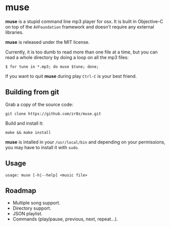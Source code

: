 muse
====

**muse** is a stupid command line mp3 player for osx. It is built in Objective-C on top of the `AVFoundation` framework and doesn't require any external libraries.

**muse** is released under the MIT license.

Currently, it is too dumb to read more than one file at a time, but you can read a whole directory by doing a loop on all the mp3 files:

	$ for tune in *.mp3; do muse $tune; done;

If you want to quit **muse** during play `Ctrl-C` is your best friend.


Building from git
-----------------

Grab a copy of the source code:

	git clone https://github.com/zr0z/muse.git

Build and install it:

	make && make install

**muse** is intalled in your `/usr/local/bin` and depending on your permissions, you may have to install it with `sudo`.

Usage
-----

	usage: muse [-h|--help] <music file>

Roadmap
-------

* Multiple song support.
* Directory support.
* JSON playlist.
* Commands (play/pause, previous, next, repeat…).